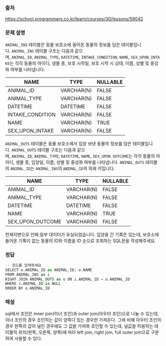 
### 출처

https://school.programmers.co.kr/learn/courses/30/lessons/59042

### **문제 설명**

`ANIMAL_INS` 테이블은 동물 보호소에 들어온 동물의 정보를 담은 테이블입니다. `ANIMAL_INS` 테이블 구조는 다음과 같으며, `ANIMAL_ID`, `ANIMAL_TYPE`, `DATETIME`, `INTAKE_CONDITION`, `NAME`, `SEX_UPON_INTAKE`는 각각 동물의 아이디, 생물 종, 보호 시작일, 보호 시작 시 상태, 이름, 성별 및 중성화 여부를 나타냅니다.

| NAME | TYPE | NULLABLE |
| --- | --- | --- |
| ANIMAL_ID | VARCHAR(N) | FALSE |
| ANIMAL_TYPE | VARCHAR(N) | FALSE |
| DATETIME | DATETIME | FALSE |
| INTAKE_CONDITION | VARCHAR(N) | FALSE |
| NAME | VARCHAR(N) | TRUE |
| SEX_UPON_INTAKE | VARCHAR(N) | FALSE |

`ANIMAL_OUTS` 테이블은 동물 보호소에서 입양 보낸 동물의 정보를 담은 테이블입니다. `ANIMAL_OUTS` 테이블 구조는 다음과 같으며, `ANIMAL_ID`, `ANIMAL_TYPE`, `DATETIME`, `NAME`, `SEX_UPON_OUTCOME`는 각각 동물의 아이디, 생물 종, 입양일, 이름, 성별 및 중성화 여부를 나타냅니다. `ANIMAL_OUTS` 테이블의 `ANIMAL_ID`는 `ANIMAL_INS`의 `ANIMAL_ID`의 외래 키입니다.

| NAME | TYPE | NULLABLE |
| --- | --- | --- |
| ANIMAL_ID | VARCHAR(N) | FALSE |
| ANIMAL_TYPE | VARCHAR(N) | FALSE |
| DATETIME | DATETIME | FALSE |
| NAME | VARCHAR(N) | TRUE |
| SEX_UPON_OUTCOME | VARCHAR(N) | FALSE |

천재지변으로 인해 일부 데이터가 유실되었습니다. 입양을 간 기록은 있는데, 보호소에 들어온 기록이 없는 동물의 ID와 이름을 ID 순으로 조회하는 SQL문을 작성해주세요.


### 정답

```python
-- 코드를 입력하세요
SELECT o.ANIMAL_ID as ANIMAL_ID, o.NAME
FROM ANIMAL_INS as i
RIGHT JOIN ANIMAL_OUTS as o ON i.ANIMAL_ID = o.ANIMAL_ID
WHERE i.ANIMAL_ID is NULL
ORDER BY o.ANIMAL_ID
```

### 해설

sql에서 조인은 inner join(이너 조인)과 outer join(아우터 조인)으로 나눌 수 있는데,  이너 조인의 경우 조인하는 값이 양쪽다 있는 경우만 가져온다. 그에 비해 아우터 조인의 경우 한쪽의 값이 널인 경우에도 그 값을 가져와 조인할 수 있는데, 널값을 허용하는 테이블의 위치(왼쪽, 오른쪽, 양쪽)에 따라 left join, right join, full outer join으로 구분하여 사용할 수 있다.

